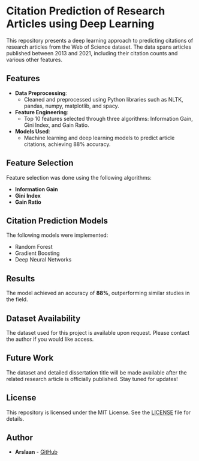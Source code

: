 # Citation Prediction of Research Articles using Deep Learning

This repository presents a deep learning approach to predicting citations of research articles from the Web of Science dataset. The data spans articles published between 2013 and 2021, including their citation counts and various other features.

## Features

- **Data Preprocessing**: 
  - Cleaned and preprocessed using Python libraries such as NLTK, pandas, numpy, matplotlib, and spacy.
- **Feature Engineering**: 
  - Top 10 features selected through three algorithms: Information Gain, Gini Index, and Gain Ratio.
- **Models Used**: 
  - Machine learning and deep learning models to predict article citations, achieving 88% accuracy.

## Feature Selection

Feature selection was done using the following algorithms:

- **Information Gain**
- **Gini Index**
- **Gain Ratio**

## Citation Prediction Models

The following models were implemented:

- Random Forest
- Gradient Boosting
- Deep Neural Networks

## Results

The model achieved an accuracy of **88%**, outperforming similar studies in the field.

## Dataset Availability

The dataset used for this project is available upon request. Please contact the author if you would like access.

## Future Work

The dataset and detailed dissertation title will be made available after the related research article is officially published. Stay tuned for updates!

## License

This repository is licensed under the MIT License. See the [LICENSE](LICENSE) file for details.

## Author

- **Arslaan** - [GitHub](https://github.com/arslank001)
